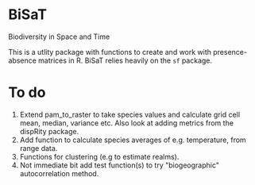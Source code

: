 # BiSaT
Biodiversity in Space and Time

This is a utlity package with functions to create and work with presence-absence matrices in R. BiSaT relies heavily on the `sf` package.

# To do

1. Extend pam_to_raster to take species values and calculate grid cell mean, median, variance etc. Also look at adding metrics from the dispRity package.
2. Add function to calculate species averages of e.g. temperature, from range data.
3. Functions for clustering (e.g to estimate realms).
4. Not immediate bit add test function(s) to try "biogeographic" autocorrelation method.
